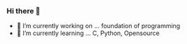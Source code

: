 ### Hi there 👋

- 🔭 I’m currently working on ... foundation of programming
- 🌱 I’m currently learning ... C, Python, Opensource
